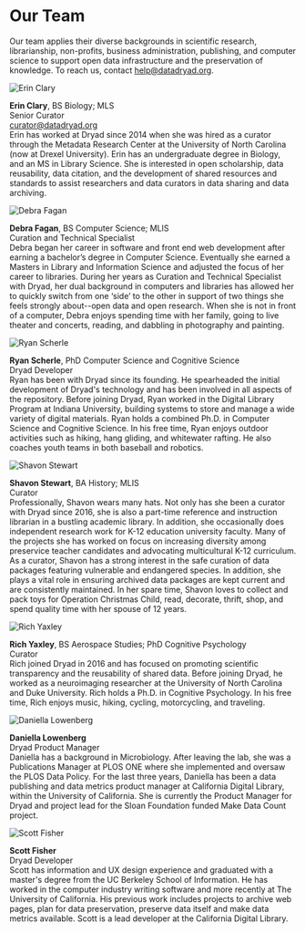 <h1>Our Team</h1>

<p>Our team applies their diverse backgrounds in scientific research, librarianship, non-profits, business administration, publishing, and computer science to support open data infrastructure and the preservation of knowledge. To reach us, contact <a href=mailto:help@datadryad.org>help@datadryad.org</a>.</p>

<div class="bio">
  <img src="/images/eclary.jpg" alt="Erin Clary" title="Erin Clary">
  <p><strong>Erin Clary</strong>, BS Biology; MLS<br>Senior Curator<br><a href="mailto:curator@datadryad.org">curator@datadryad.org</a><br>Erin has worked at Dryad since 2014 when she was hired as a curator through the Metadata Research Center at the University of North Carolina (now at Drexel University). Erin has an undergraduate degree in Biology, and an MS in Library Science. She is interested in open scholarship, data reusability, data citation, and the development of shared resources and standards to assist researchers and data curators in data sharing and data archiving. </p>
</div>

<div class="bio">
  <img src="/images/dfagan.jpg" alt="Debra Fagan" title="Debra Fagan">
  <p><strong>Debra Fagan</strong>, BS Computer Science; MLIS<br>Curation and Technical Specialist<br>Debra began her career in software and front end web development after earning a bachelor’s degree in Computer Science. Eventually she earned a Masters in Library and Information Science and adjusted the focus of her career to libraries. During her years as Curation and Technical Specialist with Dryad, her dual background in computers and libraries has allowed her to quickly switch from one ‘side’ to the other in support of two things she feels strongly about--open data and open research. When she is not in front of a computer, Debra enjoys spending time with her family, going to live theater and concerts, reading, and dabbling in photography and painting.</p>
</div>

<div class="bio">
  <img src="/images/rscherle.jpg" alt="Ryan Scherle" title="Ryan Scherle">
  <p><strong>Ryan Scherle</strong>, PhD Computer Science and Cognitive Science<br>Dryad Developer<br>Ryan has been with Dryad since its founding. He spearheaded the initial development of Dryad's technology and has been involved in all aspects of the repository. Before joining Dryad, Ryan worked in the Digital Library Program at Indiana University, building systems to store and manage a wide variety of digital materials. Ryan holds a combined Ph.D. in Computer Science and Cognitive Science. In his free time, Ryan enjoys outdoor activities such as hiking, hang gliding, and whitewater rafting. He also coaches youth teams in both baseball and robotics.
</p>
</div>

<div class="bio">
  <img src="/images/sstewart.jpg" alt="Shavon Stewart" title="Shavon Stewart">
  <p><strong>Shavon Stewart</strong>, BA History; MLIS<br>Curator<br>Professionally, Shavon wears many hats. Not only has she been a curator with Dryad since 2016,  she is also a part-time reference and instruction librarian in a bustling academic library. In addition, she occasionally does independent research work for K-12 education university faculty. Many of the projects she has worked on focus on increasing diversity among preservice teacher candidates and advocating multicultural K-12 curriculum. As a curator, Shavon has a strong interest in the safe curation of data packages featuring vulnerable and endangered species. In addition, she plays a vital role in ensuring archived data packages are kept current and are consistently maintained. In her spare time, Shavon loves to collect and pack toys for Operation Christmas Child, read, decorate, thrift, shop, and spend quality time with her spouse of 12 years. </p>
</div>

<div class="bio">
  <img src="/images/ryaxley.jpg" alt="Rich Yaxley" title="Rich Yaxley">
  <p><strong>Rich Yaxley</strong>, BS Aerospace Studies; PhD Cognitive Psychology<br>Curator<br>Rich joined Dryad in 2016 and has focused on promoting scientific transparency and the reusability of shared data. Before joining Dryad, he worked as a neuroimaging researcher at the University of North Carolina and Duke University. Rich holds a Ph.D. in Cognitive Psychology. In his free time, Rich enjoys music, hiking, cycling, motorcycling, and traveling.</p>
</div>

<div class="bio">
  <img src="/images/daniella.jpg" alt="Daniella Lowenberg" title="Daniella Lowenberg">
  <p><strong>Daniella Lowenberg</strong><br>Dryad Product Manager<br>Daniella has a background in Microbiology. After leaving the lab, she was a Publications Manager at PLOS ONE where she implemented and oversaw the PLOS Data Policy. For the last three years, Daniella has been a data publishing and data metrics product manager at California Digital Library, within the University of California. She is currently the Product Manager for Dryad and project lead for the Sloan Foundation funded Make Data Count project.</p>
</div>

<div class="bio">
  <img src="/images/scott.jpg" alt="Scott Fisher" title="Scott Fisher">
  <p><strong>Scott Fisher</strong> <br>Dryad Developer<br>Scott has information and UX design experience and graduated with a master's degree from the UC Berkeley School of Information.  He has worked in the computer industry writing software and more recently at The University of California. His previous work includes projects to archive web pages, plan for data preservation, preserve data itself and make data metrics available. Scott is a lead developer at the California Digital Library.</p>
</div>
